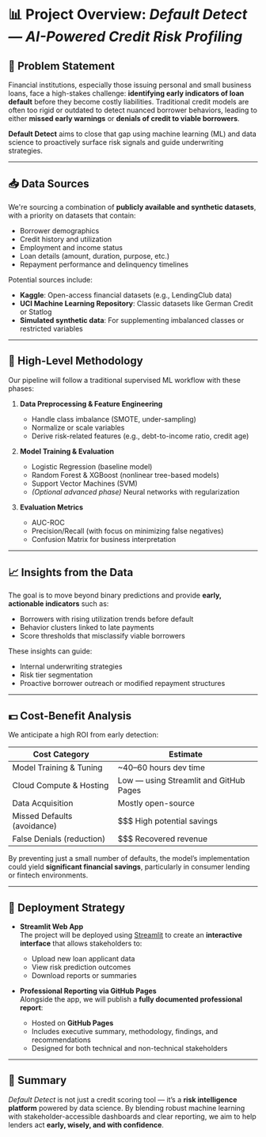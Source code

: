 # 📊 Project Overview: *Default Detect — AI-Powered Credit Risk Profiling*

## 🧩 Problem Statement  
Financial institutions, especially those issuing personal and small business loans, face a high-stakes challenge: **identifying early indicators of loan default** before they become costly liabilities. Traditional credit models are often too rigid or outdated to detect nuanced borrower behaviors, leading to either **missed early warnings** or **denials of credit to viable borrowers**.  

**Default Detect** aims to close that gap using machine learning (ML) and data science to proactively surface risk signals and guide underwriting strategies.

---

## 📥 Data Sources  
We're sourcing a combination of **publicly available and synthetic datasets**, with a priority on datasets that contain:

- Borrower demographics  
- Credit history and utilization  
- Employment and income status  
- Loan details (amount, duration, purpose, etc.)  
- Repayment performance and delinquency timelines  

Potential sources include:  
- **Kaggle**: Open-access financial datasets (e.g., LendingClub data)  
- **UCI Machine Learning Repository**: Classic datasets like German Credit or Statlog  
- **Simulated synthetic data**: For supplementing imbalanced classes or restricted variables  

---

## 🧠 High-Level Methodology  

Our pipeline will follow a traditional supervised ML workflow with these phases:

1. **Data Preprocessing & Feature Engineering**
   - Handle class imbalance (SMOTE, under-sampling)
   - Normalize or scale variables
   - Derive risk-related features (e.g., debt-to-income ratio, credit age)

2. **Model Training & Evaluation**
   - Logistic Regression (baseline model)
   - Random Forest & XGBoost (nonlinear tree-based models)
   - Support Vector Machines (SVM)
   - *(Optional advanced phase)* Neural networks with regularization

3. **Evaluation Metrics**
   - AUC-ROC  
   - Precision/Recall (with focus on minimizing false negatives)  
   - Confusion Matrix for business interpretation  

---

## 📈 Insights from the Data  

The goal is to move beyond binary predictions and provide **early, actionable indicators** such as:

- Borrowers with rising utilization trends before default  
- Behavior clusters linked to late payments  
- Score thresholds that misclassify viable borrowers  

These insights can guide:

- Internal underwriting strategies  
- Risk tier segmentation  
- Proactive borrower outreach or modified repayment structures  

---

## 💵 Cost-Benefit Analysis  

We anticipate a high ROI from early detection:

| Cost Category                  | Estimate              |
|-------------------------------|-----------------------|
| Model Training & Tuning       | ~40–60 hours dev time |
| Cloud Compute & Hosting       | Low — using Streamlit and GitHub Pages |
| Data Acquisition              | Mostly open-source    |
| Missed Defaults (avoidance)   | $$$ High potential savings |
| False Denials (reduction)     | $$$ Recovered revenue |

By preventing just a small number of defaults, the model’s implementation could yield **significant financial savings**, particularly in consumer lending or fintech environments.

---

## 🚀 Deployment Strategy  

- **Streamlit Web App**  
  The project will be deployed using [Streamlit](https://streamlit.io) to create an **interactive interface** that allows stakeholders to:
  - Upload new loan applicant data  
  - View risk prediction outcomes  
  - Download reports or summaries  

- **Professional Reporting via GitHub Pages**  
  Alongside the app, we will publish a **fully documented professional report**:
  - Hosted on **GitHub Pages**  
  - Includes executive summary, methodology, findings, and recommendations  
  - Designed for both technical and non-technical stakeholders  

---

## 🧠 Summary  

*Default Detect* is not just a credit scoring tool — it’s a **risk intelligence platform** powered by data science. By blending robust machine learning with stakeholder-accessible dashboards and clear reporting, we aim to help lenders act **early, wisely, and with confidence**.
